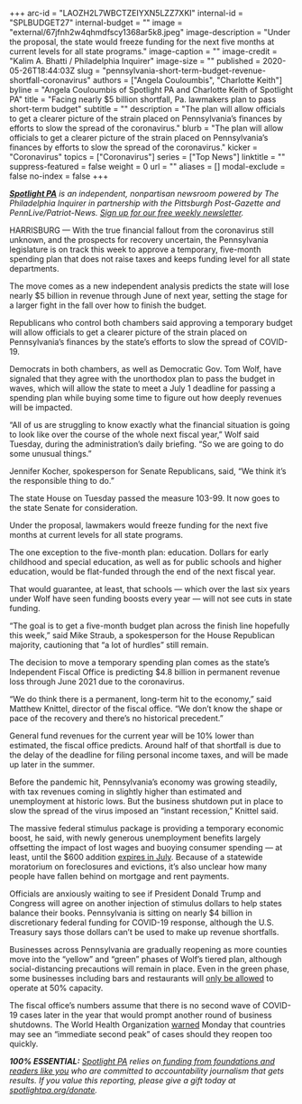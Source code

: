 +++
arc-id = "LAOZH2L7WBCTZEIYXN5LZZ7XKI"
internal-id = "SPLBUDGET27"
internal-budget = ""
image = "external/67jfnh2w4qhmdfscy1368ar5k8.jpeg"
image-description = "Under the proposal, the state would freeze funding for the next five months at current levels for all state programs."
image-caption = ""
image-credit = "Kalim A. Bhatti / Philadelphia Inquirer"
image-size = ""
published = 2020-05-26T18:44:03Z
slug = "pennsylvania-short-term-budget-revenue-shortfall-coronavirus"
authors = ["Angela Couloumbis", "Charlotte Keith"]
byline = "Angela Couloumbis of Spotlight PA and Charlotte Keith of Spotlight PA"
title = "Facing nearly $5 billion shortfall, Pa. lawmakers plan to pass short-term budget"
subtitle = ""
description = "The plan will allow officials to get a clearer picture of the strain placed on Pennsylvania’s finances by efforts to slow the spread of the coronavirus."
blurb = "The plan will allow officials to get a clearer picture of the strain placed on Pennsylvania’s finances by efforts to slow the spread of the coronavirus."
kicker = "Coronavirus"
topics = ["Coronavirus"]
series = ["Top News"]
linktitle = ""
suppress-featured = false
weight = 0
url = ""
aliases = []
modal-exclude = false
no-index = false
+++

<a href="https://www.spotlightpa.org/"><i><b>Spotlight PA</b></i></a><i> is an independent, nonpartisan newsroom powered by The Philadelphia Inquirer in partnership with the Pittsburgh Post-Gazette and PennLive/Patriot-News. </i><a href="https://www.spotlightpa.org/newsletters"><i>Sign up for our free weekly newsletter</i></a><i>.</i>

HARRISBURG — With the true financial fallout from the coronavirus still unknown, and the prospects for recovery uncertain, the Pennsylvania legislature is on track this week to approve a temporary, five-month spending plan that does not raise taxes and keeps funding level for all state departments.

The move comes as a new independent analysis predicts the state will lose nearly $5 billion in revenue through June of next year, setting the stage for a larger fight in the fall over how to finish the budget.

Republicans who control both chambers said approving a temporary budget will allow officials to get a clearer picture of the strain placed on Pennsylvania’s finances by the state’s efforts to slow the spread of COVID-19.

Democrats in both chambers, as well as Democratic Gov. Tom Wolf, have signaled that they agree with the unorthodox plan to pass the budget in waves, which will allow the state to meet a July 1 deadline for passing a spending plan while buying some time to figure out how deeply revenues will be impacted.

“All of us are struggling to know exactly what the financial situation is going to look like over the course of the whole next fiscal year,” Wolf said Tuesday, during the administration’s daily briefing. “So we are going to do some unusual things.”

Jennifer Kocher, spokesperson for Senate Republicans, said, “We think it’s the responsible thing to do.”

The state House on Tuesday passed the measure 103-99. It now goes to the state Senate for consideration. 

<script src="https://www.spotlightpa.org/embed.js" async></script><div data-spl-embed-version="1" data-spl-src="https://www.spotlightpa.org/embeds/donate/"></div>



Under the proposal, lawmakers would freeze funding for the next five months at current levels for all state programs.

The one exception to the five-month plan: education. Dollars for early childhood and special education, as well as for public schools and higher education, would be flat-funded through the end of the next fiscal year.

That would guarantee, at least, that schools — which over the last six years under Wolf have seen funding boosts every year — will not see cuts in state funding.

“The goal is to get a five-month budget plan across the finish line hopefully this week,” said Mike Straub, a spokesperson for the House Republican majority, cautioning that “a lot of hurdles” still remain.

The decision to move a temporary spending plan comes as the state’s Independent Fiscal Office is predicting $4.8 billion in permanent revenue loss through June 2021 due to the coronavirus.

“We do think there is a permanent, long-term hit to the economy,” said Matthew Knittel, director of the fiscal office. “We don’t know the shape or pace of the recovery and there’s no historical precedent.”

General fund revenues for the current year will be 10% lower than estimated, the fiscal office predicts. Around half of that shortfall is due to the delay of the deadline for filing personal income taxes, and will be made up later in the summer.

Before the pandemic hit, Pennsylvania’s economy was growing steadily, with tax revenues coming in slightly higher than estimated and unemployment at historic lows. But the business shutdown put in place to slow the spread of the virus imposed an “instant recession,” Knittel said.

<script src="https://www.spotlightpa.org/embed.js" async></script><div data-spl-embed-version="1" data-spl-src="https://www.spotlightpa.org/embeds/newsletter/"></div>


The massive federal stimulus package is providing a temporary economic boost, he said, with newly generous unemployment benefits largely offsetting the impact of lost wages and buoying consumer spending — at least, until the $600 addition <a href="https://www.cnbc.com/2020/05/04/unemployment-benefits-will-be-reduced-after-july-31.html" target=_blank>expires in July</a>. Because of a statewide moratorium on foreclosures and evictions, it’s also unclear how many people have fallen behind on mortgage and rent payments.

Officials are anxiously waiting to see if President Donald Trump and Congress will agree on another injection of stimulus dollars to help states balance their books. Pennsylvania is sitting on nearly $4 billion in discretionary federal funding for COVID-19 response, although the U.S. Treasury says those dollars can’t be used to make up revenue shortfalls.

Businesses across Pennsylvania are gradually reopening as more counties move into the “yellow” and “green” phases of Wolf’s tiered plan, although social-distancing precautions will remain in place. Even in the green phase, some businesses including bars and restaurants will <a href="https://www.spotlightpa.org/news/2020/05/pennsylvania-yellow-phase-counties-june-5/" target=_blank>only be allowed</a> to operate at 50% capacity.

The fiscal office’s numbers assume that there is no second wave of COVID-19 cases later in the year that would prompt another round of business shutdowns. The World Health Organization <a href="https://www.nbcnews.com/news/world/world-health-organization-warns-second-peak-areas-where-covid-19-n1214406" target=_blank>warned</a> Monday that countries may see an “immediate second peak” of cases should they reopen too quickly.

<i><b>100% ESSENTIAL:</b></i> <a href="https://www.spotlightpa.org/"><i>Spotlight PA</i></a><i> relies on</i><a href="https://www.spotlightpa.org/support"><i> funding from foundations and readers like you</i></a><i> who are committed to accountability journalism that gets results. If you value this reporting, please give a gift today at </i><a href="https://www.spotlightpa.org/donate"><i>spotlightpa.org/donate</i></a><i>.</i>
